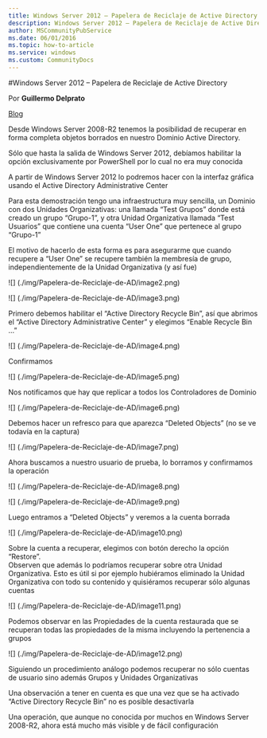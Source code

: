 ```yaml
---
title: Windows Server 2012 – Papelera de Reciclaje de Active Directory
description: Windows Server 2012 – Papelera de Reciclaje de Active Directory
author: MSCommunityPubService
ms.date: 06/01/2016
ms.topic: how-to-article
ms.service: windows
ms.custom: CommunityDocs
---
```






#Windows Server 2012 – Papelera de Reciclaje de Active Directory

Por **Guillermo Delprato**

[Blog](http://windowserver.wordpress.com/)

Desde Windows Server 2008-R2 tenemos la posibilidad de recuperar en
forma completa objetos borrados en nuestro Dominio Active Directory.

Sólo que hasta la salida de Windows Server 2012, debíamos habilitar la
opción exclusivamente por PowerShell por lo cual no era muy conocida

A partir de Windows Server 2012 lo podremos hacer con la interfaz
gráfica usando el Active Directory Administrative Center

Para esta demostración tengo una infraestructura muy sencilla, un
Dominio con dos Unidades Organizativas: una llamada “Test Grupos” donde
está creado un grupo “Grupo-1”, y otra Unidad Organizativa llamada “Test
Usuarios” que contiene una cuenta “User One” que pertenece al grupo
“Grupo-1”

El motivo de hacerlo de esta forma es para asegurarme que cuando
recupere a “User One” se recupere también la membresía de grupo,
independientemente de la Unidad Organizativa (y así fue)

![] (./img/Papelera-de-Reciclaje-de-AD/image2.png)

![] (./img/Papelera-de-Reciclaje-de-AD/image3.png)

Primero debemos habilitar el “Active Directory Recycle Bin”, así que
abrimos el “Active Directory Administrative Center” y elegimos “Enable
Recycle Bin …”

![] (./img/Papelera-de-Reciclaje-de-AD/image4.png)

Confirmamos

![] (./img/Papelera-de-Reciclaje-de-AD/image5.png)

Nos notificamos que hay que replicar a todos los Controladores de
Dominio

![] (./img/Papelera-de-Reciclaje-de-AD/image6.png)

Debemos hacer un refresco para que aparezca “Deleted Objects” (no se ve
todavía en la captura)

![] (./img/Papelera-de-Reciclaje-de-AD/image7.png)

Ahora buscamos a nuestro usuario de prueba, lo borramos y confirmamos la
operación

![] (./img/Papelera-de-Reciclaje-de-AD/image8.png)

![] (./img/Papelera-de-Reciclaje-de-AD/image9.png)

Luego entramos a “Deleted Objects” y veremos a la cuenta borrada

![] (./img/Papelera-de-Reciclaje-de-AD/image10.png)

Sobre la cuenta a recuperar, elegimos con botón derecho la opción
“Restore”.\
Observen que además lo podríamos recuperar sobre otra Unidad
Organizativa. Esto es útil si por ejemplo hubiéramos eliminado la Unidad
Organizativa con todo su contenido y quisiéramos recuperar sólo algunas
cuentas

![] (./img/Papelera-de-Reciclaje-de-AD/image11.png)

Podemos observar en las Propiedades de la cuenta restaurada que se
recuperan todas las propiedades de la misma incluyendo la pertenencia a
grupos

![] (./img/Papelera-de-Reciclaje-de-AD/image12.png)

Siguiendo un procedimiento análogo podemos recuperar no sólo cuentas de
usuario sino además Grupos y Unidades Organizativas

Una observación a tener en cuenta es que una vez que se ha activado
“Active Directory Recycle Bin” no es posible desactivarla

Una operación, que aunque no conocida por muchos en Windows Server
2008-R2, ahora está mucho más visible y de fácil configuración


